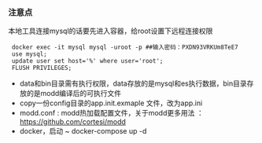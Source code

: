 
### 注意点


本地工具连接mysql的话要先进入容器，给root设置下远程连接权限

```shell
 docker exec -it mysql mysql -uroot -p ##输入密码：PXDN93VRKUm8TeE7
 use mysql;
 update user set host='%' where user='root';
 FLUSH PRIVILEGES;
```

* data和bin目录需有执行权限，data存放的是mysql和es执行数据，bin目录存放的是modd编译后的可执行文件
* copy一份config目录的app.init.exmaple 文件，改为app.ini
* modd.conf :  modd热加载配置文件，关于modd更多用法 ： https://github.com/cortesi/modd
* docker，启动 ~ docker-compose up -d